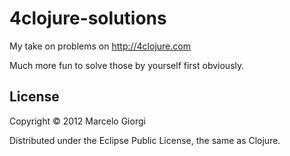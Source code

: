 4clojure-solutions
==================

My take on problems on http://4clojure.com

Much more fun to solve those by yourself first obviously.

## License

Copyright © 2012 Marcelo Giorgi

Distributed under the Eclipse Public License, the same as Clojure.
